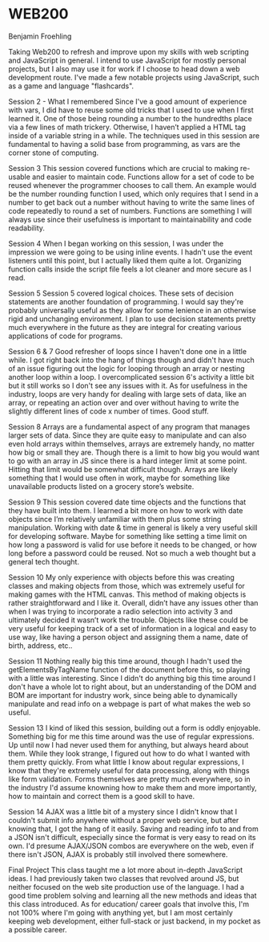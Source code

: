 # WEB200
Benjamin Froehling

Taking Web200 to refresh and improve upon my skills with web scripting and JavaScript in general. I intend to use JavaScript for mostly personal projects, but I also may use it for work if I choose to head down a web development route. I've made a few notable projects using JavaScript, such as a game and language "flashcards".

Session 2 - What I remembered
Since I've a good amount of experience with vars, I did have to reuse some old tricks that I used to use when I first learned it. One of those being rounding a number to the hundredths place via a few lines of math trickery. Otherwise, I haven’t applied a HTML tag inside of a variable string in a while. The techniques used in this session are fundamental to having a solid base from programming, as vars are the corner stone of computing.

Session 3
This session covered functions which are crucial to making re-usable and easier to maintain code. Functions allow for a set of code to be reused whenever the programmer chooses to call them. An example would be the number rounding function I used, which only requires that I send in a number to get back out a number without having to write the same lines of code repeatedly to round a set of numbers. Functions are something I will always use since their usefulness is important to maintainability and code readability.

Session 4
When I began working on this session, I was under the impression we were going to be using inline events. I hadn't use the event listeners until this point, but I actually liked them quite a lot. Organizing function calls inside the script file feels a lot cleaner and more secure as I read.

Session 5
Session 5 covered logical choices. These sets of decision statements are another foundation of programming. I would say they're probably universally useful as they allow for some lenience in an otherwise rigid and unchanging environment. I plan to use decision statements pretty much everywhere in the future as they are integral for creating various applications of code for programs.

Session 6 & 7
Good refresher of loops since I haven't done one in a little while. I got right back into the hang of things though and didn't have much of an issue figuring out the logic for looping through an array or nesting another loop within a loop. I overcomplicated session 6's activity a little bit but it still works so I don't see any issues with it. As for usefulness in the industry, loops are very handy for dealing with large sets of data, like an array, or repeating an action over and over without having to write the slightly different lines of code x number of times. Good stuff.

Session 8
Arrays are a fundamental aspect of any program that manages larger sets of data. Since they are quite easy to manipulate and can also even hold arrays within themselves, arrays are extremely handy, no matter how big or small they are. Though there is a limit to how big you would want to go with an array in JS since there is a hard integer limit at some point. Hitting that limit would be somewhat difficult though. Arrays are likely something that I would use often in work, maybe for something like unavailable products listed on a grocery store’s website.

Session 9
This session covered date time objects and the functions that they have built into them. I learned a bit more on how to work with date objects since I’m relatively unfamiliar with them plus some string manipulation. Working with date & time in general is likely a very useful skill for developing software. Maybe for something like setting a time limit on how long a password is valid for use before it needs to be changed, or how long before a password could be reused. Not so much a web thought but a general tech thought.

Session 10
My only experience with objects before this was creating classes and making objects from those, which was extremely useful for making games with the HTML canvas. This method of making objects is rather straightforward and I like it. Overall, didn’t have any issues other than when I was trying to incorporate a radio selection into activity 3 and ultimately decided it wasn’t work the trouble. Objects like these could be very useful for keeping track of a set of information in a logical and easy to use way, like having a person object and assigning them a name, date of birth, address, etc..

Session 11
Nothing really big this time around, though I hadn't used the getElementsByTagName function of the document before this, so playing with a little was interesting. Since I didn't do anything big this time around I don't have a whole lot to right about, but an understanding of the DOM and BOM are important for industry work, since being able to dynamically manipulate and read info on a webpage is part of what makes the web so useful.

Session 13
I kind of liked this session, building out a form is oddly enjoyable. Something big for me this time around was the use of regular expressions. Up until now I had never used them for anything, but always heard about them. While they look strange, I figured out how to do what I wanted with them pretty quickly. From what little I know about regular expressions, I know that they're extremely useful for data processing, along with things like form validation. Forms themselves are pretty much everywhere, so in the industry I'd assume knowning how to make them and more importantly, how to maintain and correct them is a good skill to have.

Session 14
AJAX was a little bit of a mystery since I didn't know that I couldn't submit info anywhere without a proper web service, but after knowing that, I got the hang of it easily. Saving and reading info to and from a JSON isn't difficult, especially since the format is very easy to read on its own. I'd presume AJAX/JSON combos are everywhere on the web, even if there isn't JSON, AJAX is probably still involved there somewhere.

Final Project
This class taught me a lot more about in-depth JavaScript ideas. I had previously taken two classes that revolved around JS, but neither focused on the web site production use of the language. I had a good time problem solving and learning all the new methods and ideas that this class introduced. As for education/ career goals that involve this, I'm not 100% where I'm going with anything yet, but I am most certainly keeping web development, either full-stack or just backend, in my pocket as a possible career.